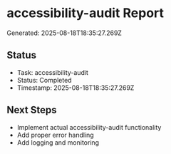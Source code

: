 # accessibility-audit Report

Generated: 2025-08-18T18:35:27.269Z

## Status
- Task: accessibility-audit
- Status: Completed
- Timestamp: 2025-08-18T18:35:27.269Z

## Next Steps
- Implement actual accessibility-audit functionality
- Add proper error handling
- Add logging and monitoring
